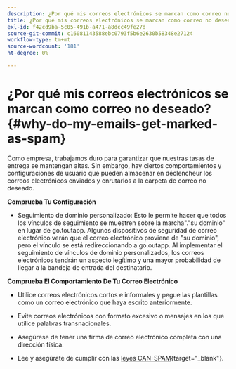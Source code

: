 ```yaml
---
description: ¿Por qué mis correos electrónicos se marcan como correo no deseado? - Documentos de Marketo - Documentación del producto
title: ¿Por qué mis correos electrónicos se marcan como correo no deseado?
exl-id: f42cd9ba-5c05-491b-a471-a8dcc49fe27d
source-git-commit: c16081143588ebc0793f5b6e2630b58348e27124
workflow-type: tm+mt
source-wordcount: '181'
ht-degree: 0%

---
```


# ¿Por qué mis correos electrónicos se marcan como correo no deseado? {#why-do-my-emails-get-marked-as-spam}

Como empresa, trabajamos duro para garantizar que nuestras tasas de entrega se mantengan altas. Sin embargo, hay ciertos comportamientos y configuraciones de usuario que pueden almacenar en déclencheur los correos electrónicos enviados y enrutarlos a la carpeta de correo no deseado.

**Comprueba Tu Configuración**

* Seguimiento de dominio personalizado: Esto le permite hacer que todos los vínculos de seguimiento se muestren sobre la marcha&quot;.&quot;su dominio&quot; en lugar de go.toutapp. Algunos dispositivos de seguridad de correo electrónico verán que el correo electrónico proviene de &quot;su dominio&quot;, pero el vínculo se está redireccionando a go.outapp. Al implementar el seguimiento de vínculos de dominio personalizados, los correos electrónicos tendrán un aspecto legítimo y una mayor probabilidad de llegar a la bandeja de entrada del destinatario.

**Comprueba El Comportamiento De Tu Correo Electrónico**

* Utilice correos electrónicos cortos e informales y pegue las plantillas como un correo electrónico que haya escrito anteriormente.

* Evite correos electrónicos con formato excesivo o mensajes en los que utilice palabras transnacionales.

* Asegúrese de tener una firma de correo electrónico completa con una dirección física.

* Lee y asegúrate de cumplir con las [leyes CAN-SPAM](https://www.ftc.gov/tips-advice/business-center/guidance/can-spam-act-compliance-guide-business){target="_blank"}.
